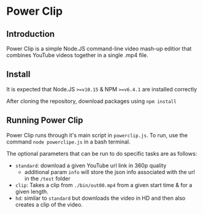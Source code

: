 # Power Clip

## Introduction
Power Clip is a simple Node.JS command-line video mash-up editior that combines YouTube videos together in a single .mp4 file.

## Install
It is expected that Node.JS `>=v10.15` & NPM `>=v6.4.1` are installed correctly

After cloning the repository, download packages using `npm install`

## Running Power Clip
Power Clip runs through it's main script in `powerclip.js`. To run, use the command `node powerclipe.js` in a bash terminal.

The optional parameters that can be run to do specific tasks are as follows:
- `standard`: download a given YouTube url link in 360p quality
  - additional param `info` will store the json info associated with the url in the `/test` folder
- `clip`: Takes a clip from `./bin/out00.mp4` from a given start time & for a given length.
- `hd`: similar to `standard` but downloads the video in HD and then also creates a clip of the video. 
